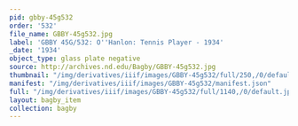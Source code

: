```yaml
---
pid: gbby-45g532
order: '532'
file_name: GBBY-45g532.jpg
label: 'GBBY 45G/532: O''Hanlon: Tennis Player - 1934'
_date: '1934'
object_type: glass plate negative
source: http://archives.nd.edu/Bagby/GBBY-45g532.jpg
thumbnail: "/img/derivatives/iiif/images/GBBY-45g532/full/250,/0/default.jpg"
manifest: "/img/derivatives/iiif/images/GBBY-45g532/manifest.json"
full: "/img/derivatives/iiif/images/GBBY-45g532/full/1140,/0/default.jpg"
layout: bagby_item
collection: bagby
---
```

